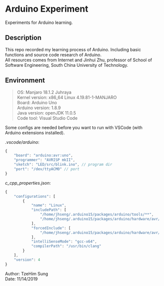 # Arduino Experiment
Experiments for Arduino learning.

## Description
This repo recorded my learning process of Arduino. Including basic functions and source code research of Arduino.  
All resources comes from Internet and Jinhui Zhu, professor of School of Software Engineering, South China University of Technology.

## Environment
> OS: Manjaro 18.1.2 Juhraya  
> Kernel version: x86_64 Linux 4.19.81-1-MANJARO  
> Board: Arduino Uno  
> Arduino version: 1.8.9  
> Java version: openJDK 11.0.5  
> Code tool: Visual Studio Code

Some configs are needed before you want to run with VSCode (with Arduino extensions installed).  

*.vscode/arduino*:  
```javascript
{
    "board": "arduino:avr:uno",
    "programmer": "AVRISP mkII",
    "sketch": "LED/src/blink.ino", // program dir
    "port": "/dev/ttyACM0" // port
}
```

*c_cpp_properties.json*:  
```javascript
{
    "configurations": [
        {
            "name": "Linux",
            "includePath": [
                "/home/jhseng/.arduino15/packages/arduino/tools/**",
                "/home/jhseng/.arduino15/packages/arduino/hardware/avr/1.8.1/**"
            ],
            "forcedInclude": [
                "/home/jhseng/.arduino15/packages/arduino/hardware/avr/1.8.1/cores/arduino/Arduino.h"
            ],
            "intelliSenseMode": "gcc-x64",
            "compilerPath": "/usr/bin/clang"
        }
    ],
    "version": 4
}
```

Author: TzeHim Sung  
Date: 11/14/2019